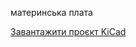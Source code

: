 материнська плата 

[Завантажити проєкт KiCad](https://download-directory.github.io/?url=https://github.com/Bogd-an/Diplom/tree/main/kicadMotherBoard)